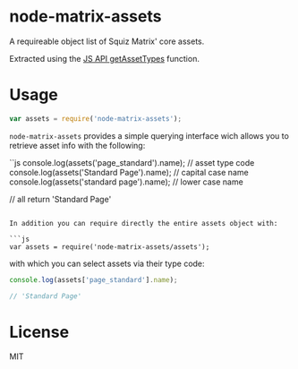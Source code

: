 # node-matrix-assets

A requireable object list of Squiz Matrix' core assets.

Extracted using the [JS API getAssetTypes] function.

# Usage

```js
var assets = require('node-matrix-assets');
```

`node-matrix-assets` provides a simple querying interface wich allows you to retrieve
asset info with the following:

``js
console.log(assets('page_standard').name); // asset type code
console.log(assets('Standard Page').name); // capital case name
console.log(assets('standard page').name); // lower case name

// all return 'Standard Page'
```

In addition you can require directly the entire assets object with:

```js
var assets = require('node-matrix-assets/assets');
```

with which you can select assets via their type code:

```js
console.log(assets['page_standard'].name);

// 'Standard Page'
```

# License

MIT

[JS API getAssetTypes]: http://manuals.matrix.squizsuite.net/web-services/chapters/javascript-api#getAssetTypes
